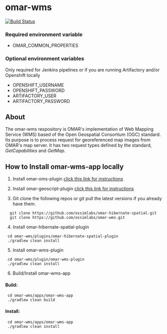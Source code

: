 # omar-wms

[![Build Status](https://jenkins.radiantbluecloud.com/buildStatus/icon?job=omar-wms-dev)]()

### Required environment variable
- OMAR_COMMON_PROPERTIES

### Optional environment variables
Only required for Jenkins pipelines or if you are running Artifactory and/or Openshift locally

- OPENSHIFT_USERNAME
- OPENSHIFT_PASSWORD
- ARTIFACTORY_USER
- ARTIFACTORY_PASSWORD

## About
The omar-wms respository is OMAR's implementation of Web Mapping Service (WMS) based of the Open Geospatial Consortium (OGC) standard. Its purpose is to process request for georeferenced map images from OMAR's map server. It has two request types defined by the standard, *GetCapabilities* and *GetMap*. 

## How to Install omar-wms-app locally

1. Install omar-oms-plugin [click this link for instructions](https://github.com/ossimlabs/omar-oms)

2. Install omar-geoscript-plugin [click this link for instructions](https://github.com/ossimlabs/omar-geoscript.git)

3. Git clone the following repos or git pull the latest versions if you already have them.
```
  git clone https://github.com/ossimlabs/omar-hibernate-spatial.git
  git clone https://github.com/ossimlabs/omar-wms.git
```

4. Install omar-hibernate-spatial-plugin
```
 cd omar-wms/plugins/omar-hibernate-spatial-plugin
 ./gradlew clean install
```

5. Install omar-wms-plugin
```
 cd omar-wms/plugin/omar-wms-plugin
 ./gradlew clean install
```

6. Build/Install omar-wms-app
#### Build:
```
 cd omar-wms/apps/omar-wms-app
 ./gradlew clean build
 ```
#### Install:
```
 cd omar-wms/apps/omar-wms-app
 ./gradlew clean install
```
